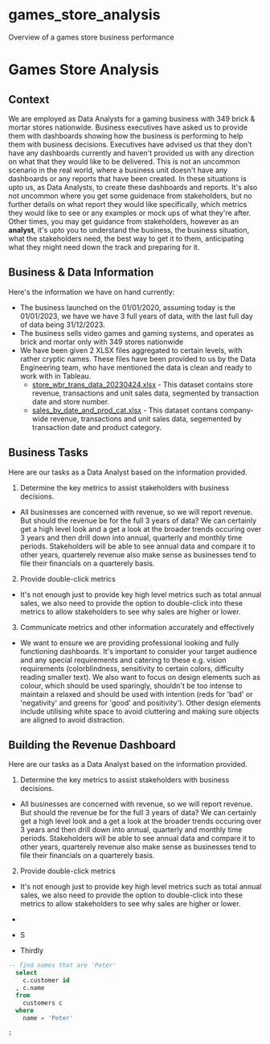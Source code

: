 # games_store_analysis
Overview of a games store business performance
# Games Store Analysis
## Context
We are employed as Data Analysts for a gaming business with 349 brick & mortar stores nationwide. Business executives have asked us to provide them with dashboards showing how the business is performing to help them with business decisions. Executives have advised us that they don't have any dashboards currently and haven't provided us with any direction on what that they would like to be delivered. This is not an uncommon scenario in the real world, where a business unit doesn't have any dashboards or any reports that have been created. In these situations is upto us, as Data Analysts, to create these dashboards and reports. It's also not uncommon where you get some guidenace from stakeholders, but no further details on what report they would like specifically, which metrics they would like to see or any examples or mock ups of what they're after. Other times, you may get guidance from stakeholders, however as an **analyst**, it's upto you to understand the business, the business situation, what the stakeholders need, the best way to get it to them, anticipating what they might need down the track and preparing for it. 

## Business & Data Information
Here's the information we have on hand currently:
- The business launched on the 01/01/2020, assuming today is the 01/01/2023, we have we have 3 full years of data, with the last full day of data being 31/12/2023.
- The business sells video games and gaming systems, and operates as brick and mortar only with 349 stores nationwide
- We have been given 2 XLSX files aggregated to certain levels, with rather cryptic names. These files have been provided to us by the Data Engineering team, who have mentioned the data is clean and ready to work with in Tableau. 
  - [store_wbr_trans_data_20230424.xlsx](https://shorturl.at/dikmp) - This dataset contains store revenue, transactions and unit sales data, segmented by transaction date and store number. 
  - [sales_by_date_and_prod_cat.xlsx](https://shorturl.at/chGN4) - This dataset contans company-wide revenue, transactions and unit sales data, segemented by transaction date and product category. 

## Business Tasks
Here are our tasks as a Data Analyst based on the information provided.
1. Determine the key metrics to assist stakeholders with business decisions.
 - All businesses are concerned with revenue, so we will report revenue. But should the revenue be for the full 3 years of data? We can certainly get a high level look and a get a look at the broader trends occuring over 3 years and then drill down into annual, quarterly and monthly time periods. Stakeholders will be able to see annual data and compare it to other years, quarterely revenue also make sense as businesses tend to file their financials on a quarterely basis.  
2. Provide double-click metrics
 - It's not enough just to provide key high level metrics such as total annual sales, we also need to provide the option to double-click into these metrics to allow stakeholders to see why sales are higher or lower.
3. Communicate metrics and other information accurately and effectively
 - We want to ensure we are providing professional looking and fully functioning dashboards. It's important to consider your target audience and any special requirements and catering to these e.g. vision requirements (colorblindness, sensitivity to certain colors, difficulty reading smaller text). We also want to focus on design elements such as colour, which should be used sparingly, shouldn't be too intense to maintain a relaxed and should be used with intention (reds for 'bad' or 'negativity' and greens for 'good' and positivity'). Other design elements include utilising white space to avoid cluttering and making sure objects are aligned to avoid distraction.

## Building the Revenue Dashboard
Here are our tasks as a Data Analyst based on the information provided.
1. Determine the key metrics to assist stakeholders with business decisions.
 - All businesses are concerned with revenue, so we will report revenue. But should the revenue be for the full 3 years of data? We can certainly get a high level look and a get a look at the broader trends occuring over 3 years and then drill down into annual, quarterly and monthly time periods. Stakeholders will be able to see annual data and compare it to other years, quarterely revenue also make sense as businesses tend to file their financials on a quarterely basis.  
2. Provide double-click metrics
 - It's not enough just to provide key high level metrics such as total annual sales, we also need to provide the option to double-click into these metrics to allow stakeholders to see why sales are higher or lower.

- 
- S
- Thirdly
```sql
-- find names that are 'Peter'
  select
    c.customer id
  , c.name
  from
    customers c
  where
    name = 'Peter'

;
```

